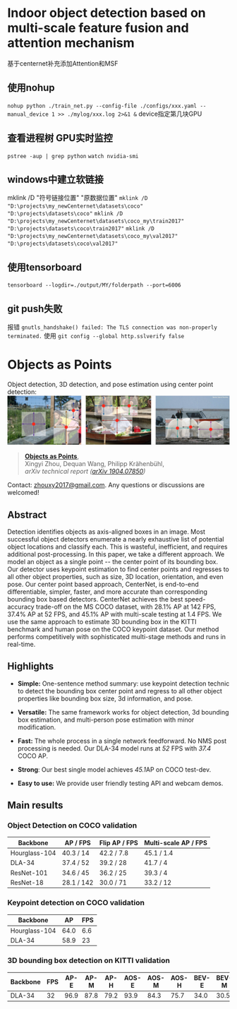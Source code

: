 # Indoor object detection based on multi-scale feature fusion and attention mechanism

基于centernet补充添加Attention和MSF

## 使用nohup
`nohup python ./train_net.py --config-file ./configs/xxx.yaml --manual_device 1 >> ./mylog/xxx.log 2>&1 &`
device指定第几块GPU

## 查看进程树 GPU实时监控
`pstree -aup | grep python` `watch nvidia-smi`

## windows中建立软链接

mklink /D "符号链接位置" "原数据位置"
`mklink /D "D:\projects\my_newCenternet\datasets\coco" "D:\projects\datasets\coco"`
`mklink /D "D:\projects\my_newCenternet\datasets\coco_my\train2017" "D:\projects\datasets\coco\train2017"`
`mklink /D "D:\projects\my_newCenternet\datasets\coco_my\val2017" "D:\projects\datasets\coco\val2017"`

## 使用tensorboard
`tensorboard --logdir=./output/MY/folderpath --port=6006`

## git push失败

报错 `gnutls_handshake() failed: The TLS connection was non-properly terminated.`
使用 `git config --global http.sslverify false`

# Objects as Points
Object detection, 3D detection, and pose estimation using center point detection:
![](docs/fig2.png)
> [**Objects as Points**](http://arxiv.org/abs/1904.07850),            
> Xingyi Zhou, Dequan Wang, Philipp Kr&auml;henb&uuml;hl,        
> *arXiv technical report ([arXiv 1904.07850](http://arxiv.org/abs/1904.07850))*         


Contact: [zhouxy2017@gmail.com](mailto:zhouxy2017@gmail.com). Any questions or discussions are welcomed! 

## Abstract 

Detection identifies objects as axis-aligned boxes in an image. Most successful object detectors enumerate a nearly exhaustive list of potential object locations and classify each. This is wasteful, inefficient, and requires additional post-processing. In this paper, we take a different approach. We model an object as a single point -- the center point of its bounding box. Our detector uses keypoint estimation to find center points and regresses to all other object properties, such as size, 3D location, orientation, and even pose. Our center point based approach, CenterNet, is end-to-end differentiable, simpler, faster, and more accurate than corresponding bounding box based detectors. CenterNet achieves the best speed-accuracy trade-off on the MS COCO dataset, with 28.1% AP at 142 FPS, 37.4% AP at 52 FPS, and 45.1% AP with multi-scale testing at 1.4 FPS. We use the same approach to estimate 3D bounding box in the KITTI benchmark and human pose on the COCO keypoint dataset. Our method performs competitively with sophisticated multi-stage methods and runs in real-time.

## Highlights

- **Simple:** One-sentence method summary: use keypoint detection technic to detect the bounding box center point and regress to all other object properties like bounding box size, 3d information, and pose.

- **Versatile:** The same framework works for object detection, 3d bounding box estimation, and multi-person pose estimation with minor modification.

- **Fast:** The whole process in a single network feedforward. No NMS post processing is needed. Our DLA-34 model runs at *52* FPS with *37.4* COCO AP.

- **Strong**: Our best single model achieves *45.1*AP on COCO test-dev.

- **Easy to use:** We provide user friendly testing API and webcam demos.

## Main results

### Object Detection on COCO validation

| Backbone     |  AP / FPS | Flip AP / FPS|  Multi-scale AP / FPS |
|--------------|-----------|--------------|-----------------------|
|Hourglass-104 | 40.3 / 14 | 42.2 / 7.8   | 45.1 / 1.4            |
|DLA-34        | 37.4 / 52 | 39.2 / 28    | 41.7 / 4              |
|ResNet-101    | 34.6 / 45 | 36.2 / 25    | 39.3 / 4              |
|ResNet-18     | 28.1 / 142| 30.0 / 71    | 33.2 / 12             |

### Keypoint detection on COCO validation

| Backbone     |  AP       |  FPS         |
|--------------|-----------|--------------|
|Hourglass-104 | 64.0      |    6.6       |
|DLA-34        | 58.9      |    23        |

### 3D bounding box detection on KITTI validation

|Backbone|FPS|AP-E|AP-M|AP-H|AOS-E|AOS-M|AOS-H|BEV-E|BEV-M|BEV-H| 
|--------|---|----|----|----|-----|-----|-----|-----|-----|-----|
|DLA-34  |32 |96.9|87.8|79.2|93.9 |84.3 |75.7 |34.0 |30.5 |26.8 |
